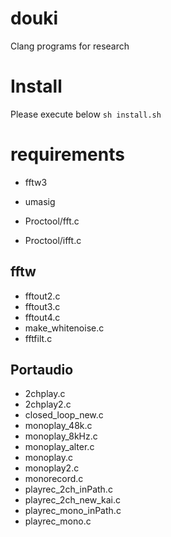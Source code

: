 # douki
Clang programs for research

# Install
Please execute below
`sh install.sh`

# requirements

- fftw3
- umasig

- Proctool/fft.c
- Proctool/ifft.c

## fftw
- fftout2.c
- fftout3.c
- fftout4.c
- make_whitenoise.c
- fftfilt.c

## Portaudio
- 2chplay.c
- 2chplay2.c
- closed_loop_new.c
- monoplay_48k.c
- monoplay_8kHz.c
- monoplay_alter.c
- monoplay.c
- monoplay2.c
- monorecord.c
- playrec_2ch_inPath.c
- playrec_2ch_new_kai.c
- playrec_mono_inPath.c
- playrec_mono.c

